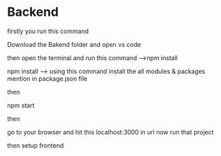 # Backend

firstly you run this command 

Download  the Bakend folder and open vs code
 
 then open the terminal and run this command -->npm install

npm install --> using this command install the all modules & packages mention in package.json file

then

npm start 

then 

go to your browser and hit this localhost:3000  in url now run  that project

then setup frontend

